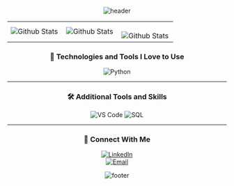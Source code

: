 <div align="center">

![header](https://capsule-render.vercel.app/api?type=waving&color=0:FF5733,100:900C3F&height=250&section=header&text=👋%20Welcome!&fontSize=50&fontAlignY=35&fontColor=ffffff&desc=%20%20%20&descAlignY=60)

<div align="center">

<table>
  <tr>
    <td>
      <img
        align="left"
        src="https://github-readme-stats.vercel.app/api?username=iuricode&theme=dark&hide_border=false&include_all_commits=true"
        alt="Github Stats"
      />
    </td>
    <td>
      <img
        align="left"
        src="https://github-readme-stats.vercel.app/api/top-langs/?username=iuricode&theme=dark&hide_border=false&include_all_commits=true&count_private=true&layout=compact"
        alt="Github Stats"
      />
    </td>
    <td>
      <br />
      <img
        align="left"
        src="https://github-readme-streak-stats.herokuapp.com/?user=iuricode&theme=dark&hide_border=false"
        alt="Github Stats"
      />
    </td>
  </tr>
</table>



### 🚀 **Technologies and Tools I Love to Use**

![Python](https://img.shields.io/badge/Python-3776AB?style=for-the-badge&logo=python&logoColor=white)

---

### 🛠️ **Additional Tools and Skills**

![VS Code](https://img.shields.io/badge/VS%20Code-007ACC?style=for-the-badge&logo=visualstudiocode&logoColor=white)
![SQL](https://img.shields.io/badge/SQL-4479A1?style=for-the-badge&logo=postgresql&logoColor=white)

</div>

---

<div align="center">

### 💬 **Connect With Me**

[![LinkedIn](https://img.shields.io/badge/LinkedIn-0077B5?style=for-the-badge&logo=linkedin&logoColor=white)](https://www.linkedin.com/in/matheus-alves-martos-5ba5a3333/)  
[![Email](https://img.shields.io/badge/Email-EA4335?style=for-the-badge&logo=gmail&logoColor=white)](mailto:matheus.amartos@gmail.com)



![footer](https://capsule-render.vercel.app/api?type=waving&color=0:900C3F,100:FF5733&height=150&section=footer&text=%20&fontColor=ffffff)

</div> 
